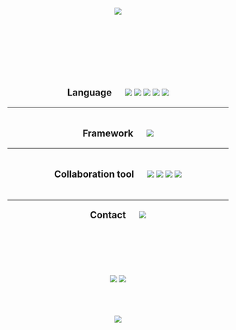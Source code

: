 <br>
<div align="center">
<img src="https://capsule-render.vercel.app/api?type=cylinder&color=AAC4FF&height=100&section=header&text=tgyuu&fontSize=70&fontColor=EEF1FF" />
<br><br><br><br><br><br><br><br><br>
  
 
  

<h2>Language
&nbsp;&nbsp;&nbsp;&nbsp;

<img src="https://img.shields.io/badge/-Kotlin-blueviolet?style=flat-square&logo=Kotlin&logoColor=white">
<img src="https://img.shields.io/badge/-Python-blue?style=flat-square&logo=Python&logoColor=white">
<img src="https://img.shields.io/badge/-Java-yellow?style=flat-square&logo=Java&logoColor=white">
<img src="https://img.shields.io/badge/-HTML-red?style=flat-square&logo=HTML5&logoColor=white">
  <img src="https://img.shields.io/badge/-MySQL-black?style=flat-square&logo=MYSQL&logoColor=white">
<hr/>
<br>
Framework
&nbsp;&nbsp;&nbsp;&nbsp;
<img src="https://img.shields.io/badge/-Android-green?style=flat-square&logo=Android&logoColor=white">
<hr/>
<br>
Collaboration tool
&nbsp;&nbsp;&nbsp;&nbsp;
<img src="https://img.shields.io/badge/-Git-black?style=flat-square&logo=Git&logoColor=white">
<img src="https://img.shields.io/badge/-Jira-blue?style=flat-square&logo=Jira&logoColor=white">
<img src="https://img.shields.io/badge/-Figma-lightgrey?style=flat-square&logo=Figma&logoColor=white">
<img src="https://img.shields.io/badge/-Notion-black?style=flat-square&logo=Figma&logoColor=white">
<br><br>

<hr/>
Contact
&nbsp;&nbsp;&nbsp;&nbsp;
<a href="https://blog.naver.com/tgyuu_" target="_blank">
<img src="https://img.shields.io/badge/-Blog-green?style=flat-square&logo=Naver&logoColor=white">
<a>

<br><br><br><br>
<img src="https://github-readme-stats.vercel.app/api?username=tgyuuAn&show_icons=true">
<img src="https://github-readme-stats.vercel.app/api/top-langs/?username=tgyuuAn&layout=compact">
<div>
<br><Br>
<a href="https://hits.seeyoufarm.com"><img src="https://hits.seeyoufarm.com/api/count/incr/badge.svg?url=https%3A%2F%2Fgithub.com%2FtgyuuAn&count_bg=%2379C83D&title_bg=%23555555&icon=&icon_color=%23E7E7E7&title=hits&edge_flat=false"/></a>
